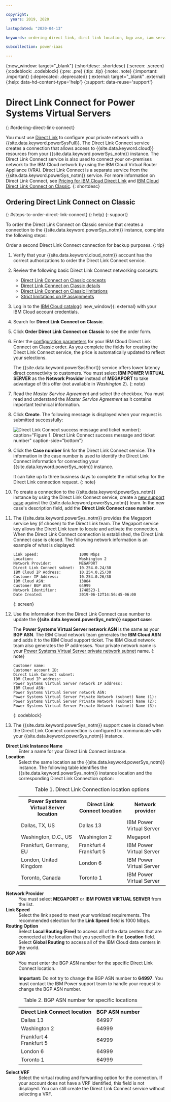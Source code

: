 ```yaml
---

copyright:
  years: 2019, 2020

lastupdated: "2020-04-13"

keywords: ordering direct link, dirct link location, bgp asn, iam service id

subcollection: power-iaas

---
```


{:new_window: target="_blank"}
{:shortdesc: .shortdesc}
{:screen: .screen}
{:codeblock: .codeblock}
{:pre: .pre}
{:tip: .tip}
{:note: .note}
{:important: .important}
{:deprecated: .deprecated}
{:external: target="_blank" .external}
{:help: data-hd-content-type='help'}
{:support: data-reuse='support'}

# Direct Link Connect for Power Systems Virtual Servers
{: #ordering-direct-link-connect}

You must use [Direct Link](/docs/direct-link?topic=direct-link-get-started-with-ibm-cloud-direct-link) to configure your private network with a {{site.data.keyword.powerSysFull}}. The Direct Link Connect service creates a connection that allows access to {{site.data.keyword.cloud}} resources from your {{site.data.keyword.powerSys_notm}} instance. The Direct Link Connect service is also used to connect your on-premises network to the IBM Cloud network by using the IBM Cloud Virtual Router Appliance (VRA). Direct Link Connect is a separate service from the {{site.data.keyword.powerSys_notm}} service. For more information on Direct Link Connect, see [Pricing for IBM Cloud Direct Link](/docs/direct-link?topic=direct-link-pricing-for-ibm-cloud-direct-link) and [IBM Cloud Direct Link Connect on Classic](/docs/direct-link?topic=direct-link-how-to-order-ibm-cloud-direct-link-connect-classic).
{: shortdesc}

## Ordering Direct Link Connect on Classic
{: #steps-to-order-direct-link-connect}
{: help}
{: support}

To order the Direct Link Connect on Classic service that creates a connection to the {{site.data.keyword.powerSys_notm}} instance, complete the following steps:

Order a second Direct Link Connect connection for backup purposes.
{: tip}

1. Verify that your {{site.data.keyword.cloud_notm}} account has the correct authorizations to order the Direct Link Connect service.

2. Review the following basic Direct Link Connect networking concepts:

   - [Direct Link Connect on Classic concepts](/docs/direct-link?topic=direct-link-about-ibm-cloud-direct-link)
   - [Direct Link Connect on Classic details](/docs/direct-link?topic=direct-link-about-ibm-cloud-direct-link#direct-link-connect-solution)
   - [Direct Link Connect on Classic limitations](/docs/direct-link?topic=direct-link-known-limitations#ibm-cloud-direct-link-exchange-and-direct-link-connect-limitations)
   - [Strict limitations on IP assignments](/docs/direct-link?topic=direct-link-configure-ibm-cloud-direct-link#strict-limitations-on-ip-assignments)

3. Log in to the [IBM Cloud catalog](https://cloud.ibm.com/catalog){: new_window}{: external} with your IBM Cloud account credentials.

4. Search for **Direct Link Connect on Classic**.

5. Click **Order Direct Link Connect on Classic** to see the order form.

6. Enter the <a href="#direct-link">configuration parameters</a> for your IBM Cloud Direct Link Connect on Classic order. As you complete the fields for creating the Direct Link Connect service, the price is automatically updated to reflect your selections.

   The {{site.data.keyword.powerSysShort}} service offers lower latency direct connectivity to customers. You must select **IBM POWER VIRTUAL SERVER** as the **Network Provider** instead of **MEGAPORT** to take advantage of this offer (not available in *Washington 2*).
   {: note}

7. Read the *Master Service Agreement* and select the checkbox. You must read and understand the _Master Service Agreement_ as it contains important technical information.

8. Click **Create**. The following message is displayed when your request is submitted successfully:

   ![Direct Link Connect success message and ticket number](./images/console-direct-link-message.png "Direct Link Connect success message and ticket number"){: caption="Figure 1. Direct Link Connect success message and ticket number" caption-side="bottom"}

9. Click the **Case number** link for the Direct Link Connect service. The information in the case number is used to identify the Direct Link Connect information for connecting your {{site.data.keyword.powerSys_notm}} instance.

   It can take up to three business days to complete the initial setup for the Direct Link connection request.
   {: note}

10. To create a connection to the {{site.data.keyword.powerSys_notm}} instance by using the Direct Link Connect service, create a [new support case](/docs/power-iaas?topic=power-iaas-getting-help-and-support) against the {{site.data.keyword.powerSys_notm}} team. In the new case's description field, add the **Direct Link Connect case number**.

11. The {{site.data.keyword.powerSys_notm}} provides the Megaport service key (if chosen) to the Direct Link team. The Megaport service key allows the Direct Link team to locate and activate the connection. When the Direct Link Connect connection is established, the Direct Link Connect case is closed. The following network information is an example of what is displayed:

    ```
    Link Speed:                  1000 Mbps
    Location:                    Washington 2
    Network Provider:            MEGAPORT
    Direct Link Connect subnet:  10.254.0.24/30
    IBM Cloud IP Address:        10.254.0.25/30
    Customer IP Address:         10.254.0.26/30
    IBM Cloud ASN:               13884
    Customer BGP ASN:            64999
    Network Identifier:          1748523-1
    Date Created:                2019-06-12T14:56:45-06:00
    ```
    {: screen}

12. Use the information from the Direct Link Connect case number to update the **{{site.data.keyword.powerSys_notm}} support case**:

    The **Power Systems Virtual Server network ASN** is the same as your **BGP ASN**. The IBM Cloud network team generates the **IBM Cloud ASN** and adds it to the IBM Cloud support ticket. The IBM Cloud network team also generates the IP addresses. Your private network name is your [Power Systems Virtual Server private network subnet](/docs/power-iaas?topic=power-iaas-configuring-subnet) name.
    {: note}

    ```
    Customer name:
    Customer account ID:
    Direct Link Connect subnet:
    IBM Cloud IP address:
    Power Systems Virtual Server network IP address:
    IBM Cloud ASN:
    Power Systems Virtual Server network ASN:
    Power Systems Virtual Server Private Network (subnet) Name (1):
    Power Systems Virtual Server Private Network (subnet) Name (2):
    Power Systems Virtual Server Private Network (subnet) Name (3):
    ```
    {: codeblock}

13. The {{site.data.keyword.powerSys_notm}} support case is closed when the Direct Link Connect connection is configured to communicate with your {{site.data.keyword.powerSys_notm}} instance.

<dl id="direct-link">
  <dt><strong>Direct Link Instance Name</strong></dt>
  <dt></dt>
  <dd>Enter a name for your Direct Link Connect instance.</dd>
  <dt><strong>Location</strong></dt>
  <dt></dt>
  <dd>
    Select the same location as the {{site.data.keyword.powerSys_notm}}
    instance. The following table identifies the
    {{site.data.keyword.powerSys_notm}} instance location and the corresponding
    Direct Link Connection option:
    <table>
      <caption>
        Table 1. Direct Link Connection location options
      </caption>
      <tr>
        <th>Power Systems Virtual Server location</th>
        <th>Direct Link Connect location</th>
        <th>Network provider</th>
      </tr>
      <tr>
        <td>Dallas, TX, US</td>
        <td>Dallas 13</td>
        <td>IBM Power Virtual Server</td>
      </tr>
      <tr>
        <td>Washington, D.C., US</td>
        <td>Washington 2</td>
        <td>Megaport</td>
      </tr>
      <tr>
        <td>Frankfurt, Germany, EU</td>
        <td>Frankfurt 4<br />Frankfurt 5</td>
        <td>IBM Power Virtual Server</td>
      </tr>
      <tr>
        <td>London, United Kingdom</td>
        <td>London 6</td>
        <td>IBM Power Virtual Server</td>
      </tr>
      <tr>
        <td>Toronto, Canada</td>
        <td>Toronto 1</td>
        <td>IBM Power Virtual Server</td>
      </tr>
    </table>
  </dd>
  <dt><strong>Network Provider</strong></dt>
  <dt></dt>
  <dd>
    You must select <strong>MEGAPORT</strong> or
    <strong>IBM POWER VIRTUAL SERVER</strong> from the list.
  </dd>
  <dt><strong>Link Speed</strong></dt>
  <dt></dt>
  <dd>
    Select the link speed to meet your workload requirements. The recommended
    selection for the <strong>Link Speed</strong> field is 1000 Mbps.
  </dd>
  <dt><strong>Routing Option</strong></dt>
  <dt></dt>
  <dd>
    Select <strong>Local Routing (Free)</strong> to access all of the data centers that
    are connected at the location that you specified in the
    <strong>Location</strong> field. Select <strong>Global Routing</strong> to
    access all of the IBM Cloud data centers in the world.
  </dd>
  <dt><strong>BGP ASN</strong></dt>
  <dt></dt>
  <dd>
    <p>
      You must enter the BGP ASN number for the specific Direct Link Connect
      location.
    </p>
    <p>
      <strong>Important:</strong> Do not try to change the BGP ASN number to
      <strong>64997</strong>. You must contact the IBM Power support team to
      handle your request to change the BGP ASN number.
    </p>
    <table>
      <caption>
        Table 2. BGP ASN number for specific locations
      </caption>
      <tr>
        <th>Direct Link Connect location</th>
        <th>BGP ASN number</th>
      </tr>
      <tr>
        <td>Dallas 13</td>
        <td>64997</td>
      </tr>
      <tr>
        <td>Washington 2</td>
        <td>64999</td>
      </tr>
      <tr>
        <td>Frankfurt 4<br/>Frankfurt 5</td>
        <td>64999</td>
      </tr>
      <tr>
        <td>London 6</td>
        <td>64999</td>
      </tr>
      <tr>
        <td>Toronto 1</td>
        <td>64999</td>
      </tr>
    </table>
  </dd>
  <dt><strong>Select VRF</strong></dt>
  <dt></dt>
  <dd>
    Select the virtual routing and forwarding option for the connection. If your
    account does not have a VRF identified, this field is not displayed. You can
    still create the Direct Link Connect service without selecting a VRF.
  </dd>
  <dd></dd>
</dl>
